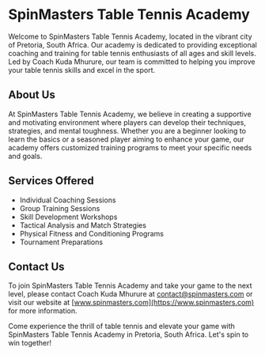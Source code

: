 # SpinMasters Table Tennis Academy

Welcome to SpinMasters Table Tennis Academy, located in the vibrant city of Pretoria, South Africa. Our academy is dedicated to providing exceptional coaching and training for table tennis enthusiasts of all ages and skill levels. Led by Coach Kuda Mhurure, our team is committed to helping you improve your table tennis skills and excel in the sport.

## About Us
At SpinMasters Table Tennis Academy, we believe in creating a supportive and motivating environment where players can develop their techniques, strategies, and mental toughness. Whether you are a beginner looking to learn the basics or a seasoned player aiming to enhance your game, our academy offers customized training programs to meet your specific needs and goals.

## Services Offered
- Individual Coaching Sessions
- Group Training Sessions
- Skill Development Workshops
- Tactical Analysis and Match Strategies
- Physical Fitness and Conditioning Programs
- Tournament Preparations

## Contact Us
To join SpinMasters Table Tennis Academy and take your game to the next level, please contact Coach Kuda Mhurure at [contact@spinmasters.com](mailto:contact@spinmasters.com) or visit our website at [www.spinmasters.com](https://www.spinmasters.com) for more information.

Come experience the thrill of table tennis and elevate your game with SpinMasters Table Tennis Academy in Pretoria, South Africa. Let's spin to win together!
